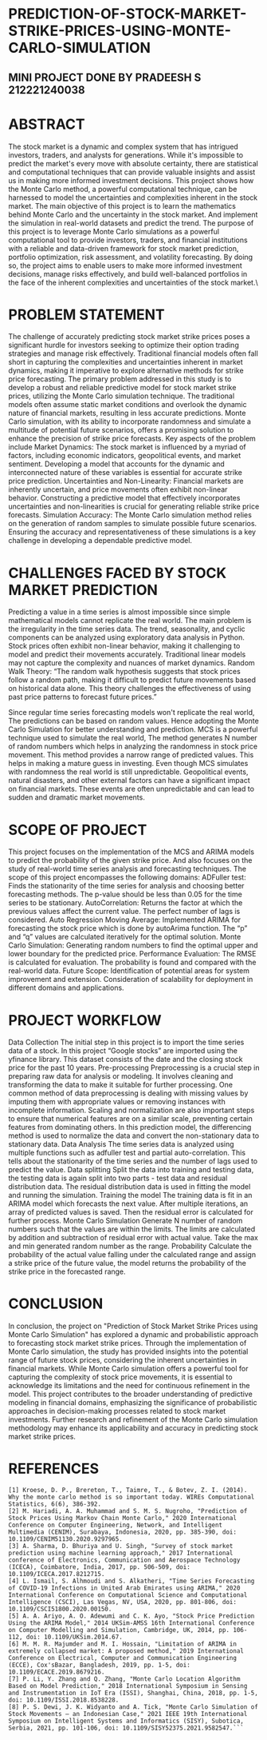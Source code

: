 # PREDICTION-OF-STOCK-MARKET-STRIKE-PRICES-USING-MONTE-CARLO-SIMULATION

## MINI PROJECT DONE BY PRADEESH S 212221240038
# ABSTRACT
The stock market is a dynamic and complex system that has intrigued investors, traders, and analysts for generations. While it's impossible to predict the market's every move with absolute certainty, there are statistical and computational techniques that can provide valuable insights and assist us in making more informed investment decisions. This project shows how the Monte Carlo method, a powerful computational technique, can be harnessed to model the uncertainties and complexities inherent in the stock market. The main objective of this project is to learn the mathematics behind Monte Carlo and the uncertainty in the stock market. And implement the simulation in real-world datasets and predict the trend. The purpose of this project is to leverage Monte Carlo simulations as a powerful computational tool to provide investors, traders, and financial institutions with a reliable and data-driven framework for stock market prediction, portfolio optimization, risk assessment, and volatility forecasting. By doing so, the project aims to enable users to make more informed investment decisions, manage risks effectively, and build well-balanced portfolios in the face of the inherent complexities and uncertainties of the stock market.\

# PROBLEM STATEMENT
The challenge of accurately predicting stock market strike prices poses a significant hurdle for investors seeking to optimize their option trading strategies and manage risk effectively. Traditional financial models often fall short in capturing the complexities and uncertainties inherent in market dynamics, making it imperative to explore alternative methods for strike price forecasting.
The primary problem addressed in this study is to develop a robust and reliable predictive model for stock market strike prices, utilizing the Monte Carlo simulation technique. The traditional models often assume static market conditions and overlook the dynamic nature of financial markets, resulting in less accurate predictions. Monte Carlo simulation, with its ability to incorporate randomness and simulate a multitude of potential future scenarios, offers a promising solution to enhance the precision of strike price forecasts.
Key aspects of the problem include 
Market Dynamics: The stock market is influenced by a myriad of factors, including economic indicators, geopolitical events, and market sentiment. Developing a model that accounts for the dynamic and interconnected nature of these variables is essential for accurate strike price prediction.
Uncertainties and Non-Linearity: Financial markets are inherently uncertain, and price movements often exhibit non-linear behavior. Constructing a predictive model that effectively incorporates uncertainties and non-linearities is crucial for generating reliable strike price forecasts.
Simulation Accuracy: The Monte Carlo simulation method relies on the generation of random samples to simulate possible future scenarios. Ensuring the accuracy and representativeness of these simulations is a key challenge in developing a dependable predictive model.

# CHALLENGES FACED BY STOCK MARKET PREDICTION
Predicting a value in a time series is almost impossible since simple mathematical models cannot replicate the real world. The main problem is the irregularity in the time series data. The trend, seasonality, and cyclic components can be analyzed using exploratory data analysis in Python. Stock prices often exhibit non-linear behavior, making it challenging to model and predict their movements accurately. Traditional linear models may not capture the complexity and nuances of market dynamics.
	Random Walk Theory:
“The random walk hypothesis suggests that stock prices follow a random path, making it difficult to predict future movements based on historical data alone. This theory challenges the effectiveness of using past price patterns to forecast future prices.”

Since regular time series forecasting models won't replicate the real world, The predictions can be based on random values. Hence adopting the Monte Carlo Simulation for better understanding and prediction. MCS is a powerful technique used to simulate the real world, The method generates N number of random numbers which helps in analyzing the randomness in stock price movement. This method provides a narrow range of predicted values. This helps in making a mature guess in investing. Even though MCS simulates with randomness the real world is still unpredictable.  Geopolitical events, natural disasters, and other external factors can have a significant impact on financial markets. These events are often unpredictable and can lead to sudden and dramatic market movements.
# SCOPE OF PROJECT
This project focuses on the implementation of the MCS and ARIMA models to predict the probability of the given strike price. And also focuses on the study of real-world time series analysis and forecasting techniques. The scope of this project encompasses the following domains:
ADFuller test: Finds the stationarity of the time series for analysis and choosing better forecasting methods. The p-value should be less than 0.05 for the time series to be stationary.
AutoCorrelation: Returns the factor at which the previous values affect the current value. The perfect number of lags is considered.
Auto Regression Moving Average: Implemented ARIMA for forecasting the stock price which is done by autoArima function. The “p” and “q” values are calculated iteratively for the optimal solution.
Monte Carlo Simulation: Generating random numbers to find the optimal upper and lower boundary for the predicted price.
Performance Evaluation: The RMSE is calculated for evaluation. The probability is found and compared with the real-world data.
Future Scope: Identification of potential areas for system improvement and extension. Consideration of scalability for deployment in different domains and applications.

# PROJECT WORKFLOW
Data Collection
	The initial step in this project is to import the time series data of a stock. In this project “Google stocks” are imported using the yfinance library. This dataset consists of the date and the closing stock price for the past 10 years.
Pre-processing
Preprocessing is a crucial step in preparing raw data for analysis or modeling. It involves cleaning and transforming the data to make it suitable for further processing. One common method of data preprocessing is dealing with missing values by imputing them with appropriate values or removing instances with incomplete information. Scaling and normalization are also important steps to ensure that numerical features are on a similar scale, preventing certain features from dominating others.
In this prediction model, the differencing method is used to normalize the data and convert the non-stationary data to stationary data.
Data Analysis
	The time series data is analyzed using multiple functions such as adfuller test and partial auto-correlation. This tells about the stationarity of the time series and the number of lags used to predict the value. 
Data splitting
Split the data into training and testing data, the testing data is again split into two parts - test data and residual distribution data. The residual distribution data is used in fitting the model and running the simulation.
Training the model
	The training data is fit in an ARIMA model which forecasts the next value. After multiple iterations, an array of predicted values is saved. Then the residual error is calculated for further process.
Monte Carlo Simulation
Generate N number of random numbers such that the values are within the limits. The limits are calculated by addition and subtraction of residual error with actual value. Take the max and min generated random number as the range.
Probability 
	Calculate the probability of the actual value falling under the calculated range and assign a strike price of the future value, the model returns the probability of the strike price in the forecasted range.

# CONCLUSION
In conclusion, the project on "Prediction of Stock Market Strike Prices using Monte Carlo Simulation" has explored a dynamic and probabilistic approach to forecasting stock market strike prices. Through the implementation of Monte Carlo simulation, the study has provided insights into the potential range of future stock prices, considering the inherent uncertainties in financial markets. While Monte Carlo simulation offers a powerful tool for capturing the complexity of stock price movements, it is essential to acknowledge its limitations and the need for continuous refinement in the model. This project contributes to the broader understanding of predictive modeling in financial domains, emphasizing the significance of probabilistic approaches in decision-making processes related to stock market investments. Further research and refinement of the Monte Carlo simulation methodology may enhance its applicability and accuracy in predicting stock market strike prices.

# REFERENCES
```
[1] Kroese, D. P., Brereton, T., Taimre, T., & Botev, Z. I. (2014). Why the monte carlo method is so important today. WIREs Computational Statistics, 6(6), 386-392.
[2] M. Hariadi, A. A. Muhammad and S. M. S. Nugroho, "Prediction of Stock Prices Using Markov Chain Monte Carlo," 2020 International Conference on Computer Engineering, Network, and Intelligent Multimedia (CENIM), Surabaya, Indonesia, 2020, pp. 385-390, doi: 10.1109/CENIM51130.2020.9297965.
[3] A. Sharma, D. Bhuriya and U. Singh, "Survey of stock market prediction using machine learning approach," 2017 International conference of Electronics, Communication and Aerospace Technology (ICECA), Coimbatore, India, 2017, pp. 506-509, doi: 10.1109/ICECA.2017.8212715.
[4] L. Ismail, S. Alhmoudi and S. Alkatheri, "Time Series Forecasting of COVID-19 Infections in United Arab Emirates using ARIMA," 2020 International Conference on Computational Science and Computational Intelligence (CSCI), Las Vegas, NV, USA, 2020, pp. 801-806, doi: 10.1109/CSCI51800.2020.00150.
[5] A. A. Ariyo, A. O. Adewumi and C. K. Ayo, "Stock Price Prediction Using the ARIMA Model," 2014 UKSim-AMSS 16th International Conference on Computer Modelling and Simulation, Cambridge, UK, 2014, pp. 106-112, doi: 10.1109/UKSim.2014.67.
[6] M. M. R. Majumder and M. I. Hossain, "Limitation of ARIMA in extremely collapsed market: A proposed method," 2019 International Conference on Electrical, Computer and Communication Engineering (ECCE), Cox'sBazar, Bangladesh, 2019, pp. 1-5, doi: 10.1109/ECACE.2019.8679216.
[7] P. Li, Y. Zhang and Q. Zhang, "Monte Carlo Location Algorithm Based on Model Prediction," 2018 International Symposium in Sensing and Instrumentation in IoT Era (ISSI), Shanghai, China, 2018, pp. 1-5, doi: 10.1109/ISSI.2018.8538228.
[8] P. S. Dewi, J. K. Widyanto and A. Tick, "Monte Carlo Simulation of Stock Movements – an Indonesian Case," 2021 IEEE 19th International Symposium on Intelligent Systems and Informatics (SISY), Subotica, Serbia, 2021, pp. 101-106, doi: 10.1109/SISY52375.2021.9582547.```
